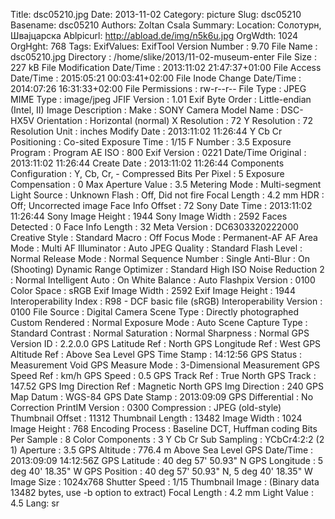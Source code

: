 Title: dsc05210.jpg
Date: 2013-11-02
Category: picture
Slug: dsc05210
Basename: dsc05210
Authors: Zoltan Csala
Summary:
Location: Солотурн, Швајцарска
Ablpicurl: http://abload.de/img/n5k6u.jpg
OrgWdth: 1024
OrgHght: 768
Tags:
ExifValues: ExifTool Version Number : 9.70
            File Name : dsc05210.jpg
            Directory : /home/slike/2013/11-02-museum-enter
            File Size : 227 kB
            File Modification Date/Time : 2013:11:02 21:47:37+01:00
            File Access Date/Time : 2015:05:21 00:03:41+02:00
            File Inode Change Date/Time : 2014:07:26 16:31:33+02:00
            File Permissions : rw-r--r--
            File Type : JPEG
            MIME Type : image/jpeg
            JFIF Version : 1.01
            Exif Byte Order : Little-endian (Intel, II)
            Image Description :
            Make : SONY
            Camera Model Name : DSC-HX5V
            Orientation : Horizontal (normal)
            X Resolution : 72
            Y Resolution : 72
            Resolution Unit : inches
            Modify Date : 2013:11:02 11:26:44
            Y Cb Cr Positioning : Co-sited
            Exposure Time : 1/15
            F Number : 3.5
            Exposure Program : Program AE
            ISO : 800
            Exif Version : 0221
            Date/Time Original : 2013:11:02 11:26:44
            Create Date : 2013:11:02 11:26:44
            Components Configuration : Y, Cb, Cr, -
            Compressed Bits Per Pixel : 5
            Exposure Compensation : 0
            Max Aperture Value : 3.5
            Metering Mode : Multi-segment
            Light Source : Unknown
            Flash : Off, Did not fire
            Focal Length : 4.2 mm
            HDR : Off; Uncorrected image
            Face Info Offset : 72
            Sony Date Time : 2013:11:02 11:26:44
            Sony Image Height : 1944
            Sony Image Width : 2592
            Faces Detected : 0
            Face Info Length : 32
            Meta Version : DC6303320222000
            Creative Style : Standard
            Macro : Off
            Focus Mode : Permanent-AF
            AF Area Mode : Multi
            AF Illuminator : Auto
            JPEG Quality : Standard
            Flash Level : Normal
            Release Mode : Normal
            Sequence Number : Single
            Anti-Blur : On (Shooting)
            Dynamic Range Optimizer : Standard
            High ISO Noise Reduction 2 : Normal
            Intelligent Auto : On
            White Balance : Auto
            Flashpix Version : 0100
            Color Space : sRGB
            Exif Image Width : 2592
            Exif Image Height : 1944
            Interoperability Index : R98 - DCF basic file (sRGB)
            Interoperability Version : 0100
            File Source : Digital Camera
            Scene Type : Directly photographed
            Custom Rendered : Normal
            Exposure Mode : Auto
            Scene Capture Type : Standard
            Contrast : Normal
            Saturation : Normal
            Sharpness : Normal
            GPS Version ID : 2.2.0.0
            GPS Latitude Ref : North
            GPS Longitude Ref : West
            GPS Altitude Ref : Above Sea Level
            GPS Time Stamp : 14:12:56
            GPS Status : Measurement Void
            GPS Measure Mode : 3-Dimensional Measurement
            GPS Speed Ref : km/h
            GPS Speed : 0.5
            GPS Track Ref : True North
            GPS Track : 147.52
            GPS Img Direction Ref : Magnetic North
            GPS Img Direction : 240
            GPS Map Datum : WGS-84
            GPS Date Stamp : 2013:09:09
            GPS Differential : No Correction
            PrintIM Version : 0300
            Compression : JPEG (old-style)
            Thumbnail Offset : 11312
            Thumbnail Length : 13482
            Image Width : 1024
            Image Height : 768
            Encoding Process : Baseline DCT, Huffman coding
            Bits Per Sample : 8
            Color Components : 3
            Y Cb Cr Sub Sampling : YCbCr4:2:2 (2 1)
            Aperture : 3.5
            GPS Altitude : 776.4 m Above Sea Level
            GPS Date/Time : 2013:09:09 14:12:56Z
            GPS Latitude : 40 deg 57' 50.93" N
            GPS Longitude : 5 deg 40' 18.35" W
            GPS Position : 40 deg 57' 50.93" N, 5 deg 40' 18.35" W
            Image Size : 1024x768
            Shutter Speed : 1/15
            Thumbnail Image : (Binary data 13482 bytes, use -b option to extract)
            Focal Length : 4.2 mm
            Light Value : 4.5
Lang: sr

